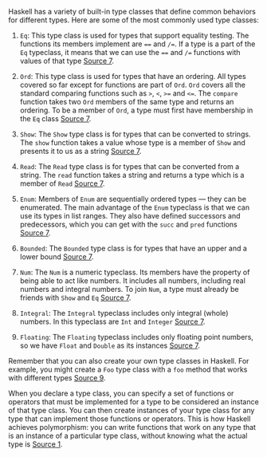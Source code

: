 Haskell has a variety of built-in type classes that define common behaviors for different types. Here are some of the most commonly used type classes:

1. `Eq`: This type class is used for types that support equality testing. The functions its members implement are `==` and `/=`. If a type is a part of the `Eq` typeclass, it means that we can use the `==` and `/=` functions with values of that type [Source 7](http://www.learnyouahaskell.com/types-and-typeclasses).

2. `Ord`: This type class is used for types that have an ordering. All types covered so far except for functions are part of `Ord`. `Ord` covers all the standard comparing functions such as `>`, `<`, `>=` and `<=`. The `compare` function takes two `Ord` members of the same type and returns an ordering. To be a member of `Ord`, a type must first have membership in the `Eq` class [Source 7](http://www.learnyouahaskell.com/types-and-typeclasses).

3. `Show`: The `Show` type class is for types that can be converted to strings. The `show` function takes a value whose type is a member of `Show` and presents it to us as a string [Source 7](http://www.learnyouahaskell.com/types-and-typeclasses).

4. `Read`: The `Read` type class is for types that can be converted from a string. The `read` function takes a string and returns a type which is a member of `Read` [Source 7](http://www.learnyouahaskell.com/types-and-typeclasses).

5. `Enum`: Members of `Enum` are sequentially ordered types — they can be enumerated. The main advantage of the `Enum` typeclass is that we can use its types in list ranges. They also have defined successors and predecessors, which you can get with the `succ` and `pred` functions [Source 7](http://www.learnyouahaskell.com/types-and-typeclasses).

6. `Bounded`: The `Bounded` type class is for types that have an upper and a lower bound [Source 7](http://www.learnyouahaskell.com/types-and-typeclasses).

7. `Num`: The `Num` is a numeric typeclass. Its members have the property of being able to act like numbers. It includes all numbers, including real numbers and integral numbers. To join `Num`, a type must already be friends with `Show` and `Eq` [Source 7](http://www.learnyouahaskell.com/types-and-typeclasses).

8. `Integral`: The `Integral` typeclass includes only integral (whole) numbers. In this typeclass are `Int` and `Integer` [Source 7](http://www.learnyouahaskell.com/types-and-typeclasses).

9. `Floating`: The `Floating` typeclass includes only floating point numbers, so we have `Float` and `Double` as its instances [Source 7](http://www.learnyouahaskell.com/types-and-typeclasses).

Remember that you can also create your own type classes in Haskell. For example, you might create a `Foo` type class with a `foo` method that works with different types [Source 9](https://stackoverflow.com/questions/48442058/haskell-generic-typeclass-with-list).

When you declare a type class, you can specify a set of functions or operators that must be implemented for a type to be considered an instance of that type class. You can then create instances of your type class for any type that can implement those functions or operators. This is how Haskell achieves polymorphism: you can write functions that work on any type that is an instance of a particular type class, without knowing what the actual type is [Source 1](http://learnyouahaskell.com/Making-our-own-types-and-typeclasses).
